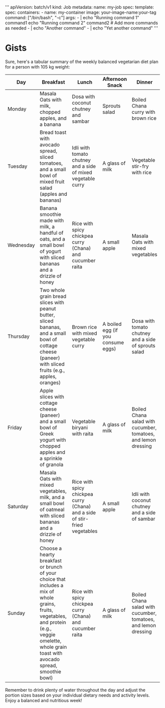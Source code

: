 '''
apiVersion: batch/v1
kind: Job
metadata:
  name: my-job
spec:
  template:
    spec:
      containers:
      - name: my-container
        image: your-image-name:your-tag
        command: ["/bin/bash", "-c"]
        args:
        - |
          echo "Running command 1"
          command1
          echo "Running command 2"
          command2
          # Add more commands as needed
        - |
          echo "Another command"
        - |
          echo "Yet another command"
'''














































# Gists
Sure, here's a tabular summary of the weekly balanced vegetarian diet plan for a person with 105 kg weight:

| Day        | Breakfast                                           | Lunch                                 | Afternoon Snack     | Dinner                                        |
|------------|-----------------------------------------------------|---------------------------------------|---------------------|-----------------------------------------------|
| Monday     | Masala Oats with milk, chopped apples, and a banana | Dosa with coconut chutney and sambar  | Sprouts salad       | Boiled Chana curry with brown rice            |
| Tuesday    | Bread toast with avocado spread, sliced tomatoes, and a small bowl of mixed fruit salad (apples and bananas) | Idli with tomato chutney and a side of mixed vegetable curry | A glass of milk | Vegetable stir-fry with rice          |
| Wednesday  | Banana smoothie made with milk, a handful of oats, and a small bowl of yogurt with sliced bananas and a drizzle of honey | Rice with spicy chickpea curry (Chana) and cucumber raita | A small apple | Masala Oats with mixed vegetables       |
| Thursday   | Two whole grain bread slices with peanut butter, sliced bananas, and a small bowl of cottage cheese (paneer) with sliced fruits (e.g., apples, oranges) | Brown rice with mixed vegetable curry | A boiled egg (if you consume eggs) | Dosa with tomato chutney and a side of sprouts salad |
| Friday     | Apple slices with cottage cheese (paneer) and a small bowl of Greek yogurt with chopped apples and a sprinkle of granola | Vegetable biryani with raita | A glass of milk | Boiled Chana salad with cucumber, tomatoes, and lemon dressing |
| Saturday   | Masala Oats with mixed vegetables, milk, and a small bowl of oatmeal with sliced bananas and a drizzle of honey | Rice with spicy chickpea curry (Chana) and a side of stir-fried vegetables | A small apple | Idli with coconut chutney and a side of sambar |
| Sunday     | Choose a hearty breakfast or brunch of your choice that includes a mix of whole grains, fruits, vegetables, and protein (e.g., veggie omelette, whole grain toast with avocado spread, smoothie bowl) | Rice with spicy chickpea curry (Chana) and cucumber raita | A glass of milk | Boiled Chana salad with cucumber, tomatoes, and lemon dressing |

Remember to drink plenty of water throughout the day and adjust the portion sizes based on your individual dietary needs and activity levels. Enjoy a balanced and nutritious week!
